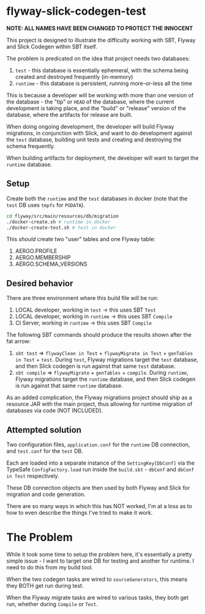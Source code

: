 # flyway-slick-codegen-test

**NOTE: ALL NAMES HAVE BEEN CHANGED TO PROTECT THE INNOCENT**

This project is designed to illustrate the difficulty working with SBT, Flyway and Slick Codegen within SBT itself.

The problem is predicated on the idea that project needs two databases:
1. `test` - this database is essentially ephemeral, with the schema being created and destroyed frequently (in-memory)
2. `runtime` - this database is persistent, running more-or-less all the time

This is because a developer will be working with more than one version of the database - the "tip" or `HEAD` of the
database, where the current development is taking place, and the "build" or "release" version of the database, where
the artifacts for release are built.

When doing ongoing development, the developer will build Flyway migrations, in conjunction with Slick, and want to do 
development against the `test` database, building unit tests and creating and destroying the schema frequently.

When building artifacts for deployment, the developer will want to target the `runtime` database.

## Setup

Create both the `runtime` and the `test` databases in docker (note that the `test` DB uses `tmpfs` for `PGDATA`).

```bash
cd flyway/src/main/resources/db/migration
./docker-create.sh # runtime in docker
./docker-create-test.sh # test in docker
```

This _should_ create two "user" tables and one Flyway table:
1. AERGO.PROFILE
2. AERGO.MEMBERSHIP
3. AERGO.SCHEMA_VERSIONS

## Desired behavior

There are three environment where this build file will be run:
1. LOCAL developer, working in `test` -> this uses SBT `Test`
2. LOCAL developer, working in `runtime` -> this uses SBT `Compile`
3. CI Server, working in `runtime` -> this uses SBT `Compile`

The following SBT commands should produce the results shown after the fat arrow:
1. `sbt test` => `flywayClean in Test` + `flywayMigrate in Test` + `genTables in Test` + `test`. During `test`, Flyway 
migrations target the `test` database, and then Slick codegen is run against that same `test` database.
2. `sbt compile` => `flywayMigrate` + `genTables` + `compile`. During `runtime`, Flyway migrations target the `runtime` 
database, and then Slick codegen is run against that same `runtime` database.

As an added complication, the Flyway migrations project should ship as a resource JAR with the main project, thus allowing
for runtime migration of databases via code (NOT INCLUDED).

## Attempted solution

Two configuration files, `application.conf` for the `runtime` DB connection, and `test.conf` for the `test` DB.

Each are loaded into a separate instance of the `SettingKey[DbConf]` via the TypeSafe `ConfigFactory.load` run inside
the `build.sbt` - `dbConf` and `dbConf in Test` respectively.

These DB connection objects are then used by both Flyway and Slick for migration and code generation.

There are so many ways in which this has NOT worked, I'm at a loss as to how to even describe the things I've tried to 
make it work. 

# The Problem 

While it took some time to setup the problem here, it's essentially a pretty simple issue - I want to target one DB for 
testing and another for runtime. I need to do this from my build tool.

When the two codegen tasks are wired to `sourceGenerators`, this means they BOTH get run during test.

When the Flyway migrate tasks are wired to various tasks, they both get run, whether during `Compile` or `Test`.

